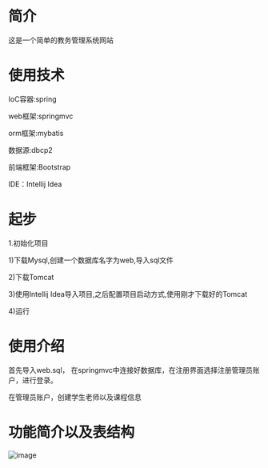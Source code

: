 # 简介
这是一个简单的教务管理系统网站
# 使用技术
IoC容器:spring

web框架:springmvc

orm框架:mybatis

数据源:dbcp2

前端框架:Bootstrap

IDE：Intellij Idea
# 起步
1.初始化项目

1)下载Mysql,创建一个数据库名字为web,导入sql文件

2)下载Tomcat

3)使用Intellij Idea导入项目,之后配置项目启动方式,使用刚才下载好的Tomcat

4)运行
# 使用介绍
首先导入web.sql， 在springmvc中连接好数据库，在注册界面选择注册管理员账户，进行登录。

在管理员账户，创建学生老师以及课程信息

# 功能简介以及表结构
![image](http://github.com/Zhsta/firstWeb/img/master/1.png)
